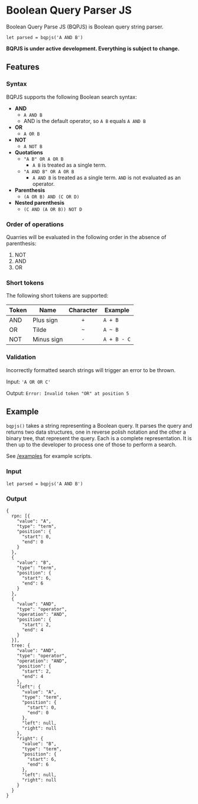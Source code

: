 # Boolean Query Parser JS

Boolean Query Parse JS (BQPJS) is Boolean query string parser.

`let parsed = bqpjs('A AND B')`

**BQPJS is under active development. Everything is subject to change.**


## Features

### Syntax

BQPJS supports the following Boolean search syntax:

* **AND**
  * `A AND B`
  * AND is the default operator, so `A B` equals `A AND B`
* **OR**
  * `A OR B`
* **NOT**
  * `A NOT B`
* **Quotations**
  * `"A B" OR A OR B`
    *  `A B` is treated as a single term.
  * `"A AND B" OR A OR B`
    * `A AND B` is treated as a single term. `AND` is not evaluated as an operator.
* **Parenthesis**
  * `(A OR B) AND (C OR D)`
* **Nested parenthesis**
  * `(C AND (A OR B)) NOT D`

### Order of operations
Quarries will be evaluated in the following order in the absence of parenthesis:
1. NOT
2. AND
3. OR

### Short tokens
The following short tokens are supported:

| Token | Name | Character | Example |
|---|---|:---:|---|
 AND | Plus sign | `+` | `A + B`
 OR | Tilde | `~` | `A ~ B`
 NOT | Minus sign | `-` | `A + B - C`

### Validation
Incorrectly formatted search strings will trigger an error to be thrown.

Input: ```'A OR OR C'```

Output: ```Error: Invalid token "OR" at position 5```

## Example
`bqpjs()` takes a string representing a Boolean query. It parses the query and returns two data structures, one in reverse polish notation and the other a binary tree, that represent the query. Each is a complete representation. It is then up to the developer to process one of those to perform a search.

See [/examples](./examples) for example scripts.

### Input
```
let parsed = bqpjs('A AND B')
```

### Output

```
{
  rpn: [{
    "value": "A",
    "type": "term",
    "position": {
      "start": 0,
      "end": 0
    }
  },
  {
    "value": "B",
    "type": "term",
    "position": {
      "start": 6,
      "end": 6
    }
  },
  {
    "value": "AND",
    "type": "operator",
    "operation": "AND",
    "position": {
      "start": 2,
      "end": 4
    }
  }],
  tree: {
    "value": "AND",
    "type": "operator",
    "operation": "AND",
    "position": {
      "start": 2,
      "end": 4
    },
    "left": {
      "value": "A",
      "type": "term",
      "position": {
        "start": 0,
        "end": 0
      },
      "left": null,
      "right": null
    },
    "right": {
      "value": "B",
      "type": "term",
      "position": {
        "start": 6,
        "end": 6
      },
      "left": null,
      "right": null
    }
  }
}
```
